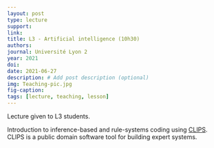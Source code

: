 ```yaml
---
layout: post
type: lecture
support: 
link: 
title: L3 - Artificial intelligence (10h30)
authors: 
journal: Université Lyon 2
year: 2021
doi: 
date: 2021-06-27
description: # Add post description (optional)
img: Teaching-pic.jpg
fig-caption: 
tags: [lecture, teaching, lesson]
---
```


Lecture given to L3 students.

Introduction to inference-based and rule-systems coding using <a href='https://en.wikipedia.org/wiki/CLIPS'>CLIPS</a>. 
CLIPS is a public domain software tool for building expert systems.